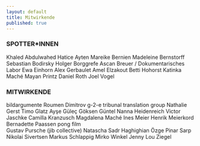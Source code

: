 ```yaml
---
layout: default
title: Mitwirkende
published: true
---
```


### SPOTTER*INNEN  
Khaled Abdulwahed 
Hatice Ayten 
Mareike Bernien 
Madeleine Bernstorff  
Sebastian Bodirsky 
Holger Borggrefe 
Ascan Breuer / Dokumentarisches Labor 
Ewa Einhorn 
Alex Gerbaulet 
Amel Elzakout 
Betti Hohorst 
Katinka Maché 
Mayan Printz 
Daniel Roth 
Joel Vogel    

### MITWIRKENDE

bildargumente 
Roumen Dimitrov 
g-2-e tribunal translation group 
Nathalie Gerst 
Timo Glatz 
Ayşe Güleç 
Göksen Güntel
Nanna Heidenreich
Victor Jaschke 
Camilla Kranzusch 
Magdalena Maché 
Ines Meier 
Henrik Meierkord 
Bernadette Paassen 
pong film  
Gustav Pursche (jib collective) 
Natascha Sadr Haghighian 
Özge Pinar Sarp 
Nikolai Sivertsen 
Markus Schlappig 
Mirko Winkel
Jenny Lou Ziegel 
